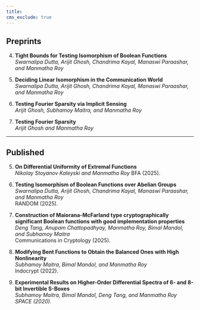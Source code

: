 ```yaml
---
title: 
cms_exclude: true
---
```


## Preprints
4. **Tight Bounds for Testing Isomorphism of Boolean Functions**  
   *Swarnalipa Dutta, Arijit Ghosh, Chandrima Kayal, Manaswi Paraashar, and Manmatha Roy*

3. **Deciding Linear Isomorphism in the Communication World**  
   *Swarnalipa Dutta, Arijit Ghosh, Chandrima Kayal, Manaswi Paraashar, and Manmatha Roy*

2. **Testing Fourier Sparsity via Implicit Sensing**  
   *Arijit Ghosh, Subhamoy Maitra, and Manmatha Roy*

1. **Testing Fourier Sparsity**  
   *Arijit Ghosh and Manmatha Roy*


---

## Published

5. **On Differential Uniformity of Extremal Functions**  
   *Nikolay Stoyanov Kaleyski and Manmatha Roy*
   BFA (2025).
4. **Testing Isomorphism of Boolean Functions over Abelian Groups**  
   *Swarnalipa Dutta, Arijit Ghosh, Chandrima Kayal, Manaswi Paraashar, and Manmatha Roy*  
   RANDOM (2025).

2. **Construction of Maiorana-McFarland type cryptographically significant Boolean functions with good implementation properties**  
   *Deng Tang, Anupam Chattopadhyay,  Manmatha Roy, Bimal Mandol,  and Subhamoy Maitra*  
   Communications in Cryptology (2025).

2. **Modifying Bent Functions to Obtain the Balanced Ones with High Nonlinearity**  
   *Subhamoy Maitra, Bimal Mandol, and Manmatha Roy*  
   Indocrypt (2022).

1. **Experimental Results on Higher-Order Differential Spectra of 6- and 8-bit Invertible S-Boxes**  
   *Subhamoy Maitra, Bimal Mandol, Deng Tang, and Manmatha Roy*  
   *SPACE (2020).*
